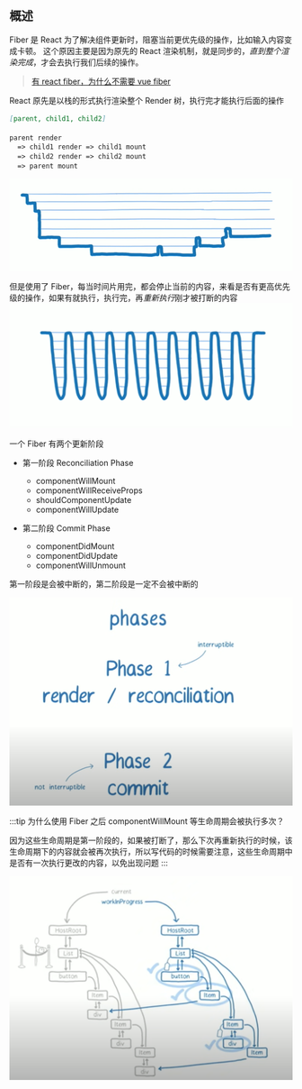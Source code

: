 ## 概述

Fiber 是 React 为了解决组件更新时，阻塞当前更优先级的操作，比如输入内容变成卡顿。
这个原因主要是因为原先的 React 渲染机制，就是同步的，<em>直到整个渲染完成</em>，才会去执行我们后续的操作。

> [有 react fiber，为什么不需要 vue fiber](https://mp.weixin.qq.com/s/JehTlyFIjmoA7pmqaj4Ncg)

React 原先是以栈的形式执行渲染整个 Render 树，执行完才能执行后面的操作

```md
[parent, child1, child2]

parent render
  => child1 render => child1 mount
  => child2 render => child2 mount
  => parent mount
```

<a data-fancybox title="react_fiber_1" href="/框架/react_fiber_1.png">![react_fiber_1](/框架/react_fiber_1.png)</a>

但是使用了 Fiber，每当时间片用完，都会停止当前的内容，来看是否有更高优先级的操作，如果有就执行，执行完，再<em>重新执行</em>刚才被打断的内容
<a data-fancybox title="react_fiber_2" href="/框架/react_fiber_2.png">![react_fiber_2](/框架/react_fiber_2.png)</a>

一个 Fiber 有两个更新阶段

- 第一阶段 Reconciliation Phase

  - componentWillMount
  - componentWillReceiveProps
  - shouldComponentUpdate
  - componentWillUpdate

- 第二阶段 Commit Phase
  - componentDidMount
  - componentDidUpdate
  - componentWillUnmount

第一阶段是会被中断的，第二阶段是一定不会被中断的

<a data-fancybox title="react_fiber_3" href="/框架/react_fiber_3.png">!["react_fiber_3"](/框架/react_fiber_3.png)</a>

:::tip
为什么使用 Fiber 之后 componentWillMount 等生命周期会被执行多次？

因为这些生命周期是第一阶段的，如果被打断了，那么下次再重新执行的时候，该生命周期下的内容就会被再次执行，所以写代码的时候需要注意，这些生命周期中是否有一次执行更改的内容，以免出现问题
:::

<a data-fancybox title="react_fiber_4" href="/框架/react_fiber_4.png">!["react_fiber_4"](/框架/react_fiber_4.png)</a>

